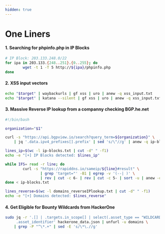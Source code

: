 ```yaml
---
hidden: true
---
```


# One Liners

#### 1. Searching for phpinfo.php in IP Blocks

```bash
# IP Block: 203.133.248.0/22
for ipa in 203.133.{248..251}.{0..255}; do
        wget -t 1 -T 5 http://${ipa}/phpinfo.php
done
```

#### 2. XSS input vectors

```bash
echo "$target" | waybackurls | gf xss | uro | anew -q xss_input.txt
echo "$target" | katana --silent | gf xss | uro | anew -q xss_input.txt
```

#### 3. Massive Reverse IP lookup from a companny checking BGP.he.net

```bash
#!/bin/bash

organization="$1"

curl -s "https://api.bgpview.io/search?query_term=${organization}" \
    | jq '.data.ipv4_prefixes[].prefix' | sed 's/\"//g' | anew -q ip-blocks.txt

lines_ip=$(wc -l ip-blocks.txt | cut -d" " -f1)
echo -e "[+] IP Blocks detected: $lines_ip"

while IFS= read -r line; do
        curl -s "https://rapiddns.io/sameip/${line}#result" \
                | grep 'target="' -B1 | egrep -v '(--| )' \
                | rev | cut -c 6- | rev | cut -c 5- | sort -u | anew -q domains_reverseIPlookup.txt
done < ip-blocks.txt

lines_reverse=$(wc -l domains_reverseIPlookup.txt | cut -d" " -f1)
echo -e "[+] Domains detected: $lines_reverse"
```

#### 4. Get Eligible for Bounty Wildcards from HackerOne&#x20;

```bash
sudo jq -r '.[] | .targets.in_scope[] | select(.asset_type == "WILDCARD" and .eligible_for_bounty == true) \
     .asset_identifier' hackerone_data.json | unfurl -u domains \
    | grep -P "^\*.+" | sed -E 's/\*\.//g'
```







